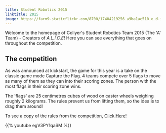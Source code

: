 ```yaml
---
title: Student Robotics 2015
linktitle: 2015
image: https://farm9.staticflickr.com/8700/17404219256_a9ba1ac510_o_d.jpg
---
```


Welcome to the homepage of Collyer's Student Robotics Team 2015 (The 'A' Team) - Creators of _A.L.I.C.E_! Here you can see everything that goes on throughout the competition.

## The competition
As was announced at kickstart, the game for this year is a take on the classic game mode Capture the Flag. 4 teams compete over 5 flags to move as many of them as they can into their scoring zones. The person with the most flags in their scoring zone wins.

The 'flags' are 25 centimetres cubes of wood on caster wheels weighing roughly 2 kilograms. The rules prevent us from lifting them, so the idea is to drag them around!

To see a copy of the rules from the competition, [Click Here](https://www.studentrobotics.org/resources/2015/rulebook.pdf)!

{{% youtube egV3PY1qaSM %}}
